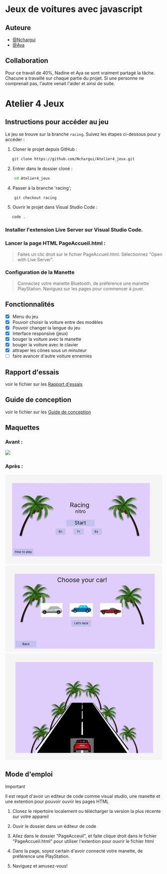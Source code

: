 # Jeux de voitures avec javascript

## Auteure
- [@Nchargui](https://github.com/Nchargui)
- [@Aya](https://github.com/AyaIssa1)
  
## Collaboration
Pour ce travail de 40%, Nadine et Aya se sont vraiment partagé la tâche. Chacune a travaillé sur chaque partie du projet. Si une personne ne comprenait pas, l'autre venait l'aider et ainsi de suite.

# Atelier 4 Jeux
## Instructions pour accéder au jeu

Le jeu se trouve sur la branche `racing`. Suivez les étapes ci-dessous pour y accéder :

1. Cloner le projet depuis GitHub :
```sh
   git clone https://github.com/Nchargui/Atelier4_jeux.git
```
2. Entrer dans le dossier cloné :
```sh
    cd Atelier4_jeux
```
4. Passer à la branche 'racing';
```sh
    git checkout racing
```
5. Ouvrir le projet dans Visual Studio Code :
```sh
   code .
```

### Installer l'extension Live Server sur Visual Studio Code.
### Lancer la page HTML PageAccueil.html :

> Faites un clic droit sur le fichier PageAccueil.html.
> Sélectionnez "Open with Live Server".

### Configuration de la Manette
>  Connectez votre manette Bluetooth, de préférence une manette PlayStation.
>  Naviguez sur les pages pour commencer à jouer.
  
## Fonctionnalités
- [x] Menu du jeu
- [x] Pouvoir choisir la voiture entre des modèles
- [x] Pouvoir changer la langue du jeu
- [x] Interface responsive (jeux)
- [x] bouger la voiture avec la manette
- [x] bouger la voiture avec le clavier
- [x] attraper les cônes sous un minuteur
- [ ] faire avancer d'autre voiture ennemies

## Rapport d'essais 
voir le fichier sur les [Rapport d'essais](https://github.com/Nchargui/Atelier4_jeux/tree/main/RapportDessais)

## Guide de conception
voir le fichier sur les [Guide de conception](https://github.com/Nchargui/Atelier4_jeux/tree/main/Maquette_GuideConception/GuideDeConception)

## Maquettes

### Avant : 
![](Maquette_GuideConception/Maquettes1.jpg)

### Après : 
![](Maquette_GuideConception/Maquette2/Maquette2_1.jpg)
![](Maquette_GuideConception/Maquette2/Maquette2_2.jpg)
![](Maquette_GuideConception/Maquette2/Maquette2_3.jpg)




## Mode d'emploi
> [!IMPORTANT]
> Il est requit d'avoir un editeur de code comme visual studio, une manette et une extention pour pouvoir ouvrir les pages HTML

1) Clonez le répertoire localement ou télécharger la version la plus récente sur votre appareil

2) Ouvir le dossier dans un éditeur de code

3) Allez dans le dossier "PageAcceuil",  et faite clique droit dans le fichier "PageAccueil.html" pour utiliser l'extention pour ouvrir le fichier html

4) Dans la page, soyez certain d'avoir connecté votre manette, de préférence une PlayStation.

5) Naviguez et amusez-vous!



